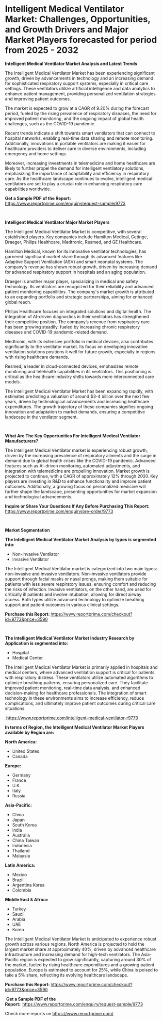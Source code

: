 <p><h1>Intelligent Medical Ventilator Market: Challenges, Opportunities, and Growth Drivers and Major Market Players forecasted for period from 2025 - 2032</h1></p><p><strong>Intelligent Medical Ventilator Market Analysis and Latest Trends</strong></p>
<p><p>The Intelligent Medical Ventilator Market has been experiencing significant growth, driven by advancements in technology and an increasing demand for sophisticated respiratory support systems, especially in critical care settings. These ventilators utilize artificial intelligence and data analytics to enhance patient management, providing personalized ventilation strategies and improving patient outcomes. </p><p>The market is expected to grow at a CAGR of 9.20% during the forecast period, fueled by the rising prevalence of respiratory diseases, the need for improved patient monitoring, and the ongoing impact of global health challenges, such as the COVID-19 pandemic. </p><p>Recent trends indicate a shift towards smart ventilators that can connect to hospital networks, enabling real-time data sharing and remote monitoring. Additionally, innovations in portable ventilators are making it easier for healthcare providers to deliver care in diverse environments, including emergency and home settings. </p><p>Moreover, increasing investments in telemedicine and home healthcare are likely to further propel the demand for intelligent ventilatory solutions, emphasizing the importance of adaptability and efficiency in respiratory care. As the healthcare landscape continues to evolve, intelligent medical ventilators are set to play a crucial role in enhancing respiratory care capabilities worldwide.</p></p>
<p><strong>Get a Sample PDF of the Report:&nbsp;</strong> <a href="https://www.reportprime.com/enquiry/request-sample/9773?utm_campaign=3271&utm_medium=2&utm_source=Github&utm_content=ia&utm_term=20032025&utm_id=intelligent-medical-ventilator">https://www.reportprime.com/enquiry/request-sample/9773</a></p>
<p>&nbsp;</p>
<p><strong>Intelligent Medical Ventilator Major Market Players</strong></p>
<p><p>The Intelligent Medical Ventilator Market is competitive, with several established players. Key companies include Hamilton Medical, Getinge, Draeger, Philips Healthcare, Medtronic, Resmed, and GE Healthcare. </p><p>Hamilton Medical, known for its innovative ventilator technologies, has garnered significant market share through its advanced features like Adaptive Support Ventilation (ASV) and smart neonatal systems. The company's revenue has shown robust growth, driven by increasing demand for advanced respiratory support in hospitals and an aging population. </p><p>Draeger is another major player, specializing in medical and safety technology. Its ventilators are recognized for their reliability and advanced patient monitoring capabilities. The company's market growth is attributed to an expanding portfolio and strategic partnerships, aiming for enhanced global reach. </p><p>Philips Healthcare focuses on integrated solutions and digital health. The integration of AI-driven diagnostics in their ventilators has strengthened their competitive position. The company’s revenue from respiratory care has been growing steadily, fueled by increasing chronic respiratory diseases and COVID-19 pandemic-related demand. </p><p>Medtronic, with its extensive portfolio in medical devices, also contributes significantly to the ventilator market. Its focus on developing innovative ventilation solutions positions it well for future growth, especially in regions with rising healthcare demands. </p><p>Resmed, a leader in cloud-connected devices, emphasizes remote monitoring and telehealth capabilities in its ventilators. This positioning is critical as the healthcare industry shifts towards more interconnected care models. </p><p>The Intelligent Medical Ventilator Market has been expanding rapidly, with estimates predicting a valuation of around $3-4 billion over the next few years, driven by technological advancements and increasing healthcare expenditures. The growth trajectory of these companies signifies ongoing innovation and adaptation to market demands, ensuring a competitive landscape in the ventilator segment.</p></p>
<p>&nbsp;</p>
<p><strong>What Are The Key Opportunities For Intelligent Medical Ventilator Manufacturers?</strong></p>
<p><p>The Intelligent Medical Ventilator market is experiencing robust growth, driven by the increasing prevalence of respiratory ailments and the surge in demand due to global health crises like the COVID-19 pandemic. Advanced features such as AI-driven monitoring, automated adjustments, and integration with telemedicine are propelling innovation. Market growth is projected to continue, with a CAGR of approximately 12% through 2030. Key players are investing in R&D to enhance functionality and improve patient outcomes. Additionally, a growing focus on personalized medicine will further shape the landscape, presenting opportunities for market expansion and technological advancements.</p></p>
<p><strong>Inquire or Share Your Questions If Any Before Purchasing This Report:</strong> <a href="https://www.reportprime.com/enquiry/pre-order/9773?utm_campaign=3271&utm_medium=2&utm_source=Github&utm_content=ia&utm_term=20032025&utm_id=intelligent-medical-ventilator">https://www.reportprime.com/enquiry/pre-order/9773</a></p>
<p>&nbsp;</p>
<p><strong>Market Segmentation</strong></p>
<p><strong>The Intelligent Medical Ventilator Market Analysis by types is segmented into:</strong></p>
<p><ul><li>Non-invasive Ventilator</li><li>Invasive Ventilator</li></ul></p>
<p><p>The Intelligent Medical Ventilator market is categorized into two main types: non-invasive and invasive ventilators. Non-invasive ventilators provide support through facial masks or nasal prongs, making them suitable for patients with less severe respiratory issues, ensuring comfort and reducing the risks of infection. Invasive ventilators, on the other hand, are used for critically ill patients and involve intubation, allowing for direct airway access. Both types utilize advanced technology to optimize breathing support and patient outcomes in various clinical settings.</p></p>
<p><strong>Purchase this Report:&nbsp;</strong><a href="https://www.reportprime.com/checkout?id=9773&price=3590&utm_campaign=3271&utm_medium=2&utm_source=Github&utm_content=ia&utm_term=20032025&utm_id=intelligent-medical-ventilator">https://www.reportprime.com/checkout?id=9773&price=3590</a></p>
<p>&nbsp;</p>
<p><strong>The Intelligent Medical Ventilator Market Industry Research by Application is segmented into:</strong></p>
<p><ul><li>Hospital</li><li>Medical Center</li></ul></p>
<p><p>The Intelligent Medical Ventilator Market is primarily applied in hospitals and medical centers, where advanced ventilation support is critical for patients with respiratory distress. These ventilators utilize automated algorithms to optimize breathing patterns, ensuring personalized care. They facilitate improved patient monitoring, real-time data analysis, and enhanced decision-making for healthcare professionals. The integration of smart technology in these environments aims to increase efficiency, reduce complications, and ultimately improve patient outcomes during critical care situations.</p></p>
<p><a href="https://www.reportprime.com/intelligent-medical-ventilator-r9773?utm_campaign=3271&utm_medium=2&utm_source=Github&utm_content=ia&utm_term=20032025&utm_id=intelligent-medical-ventilator">&nbsp;https://www.reportprime.com/intelligent-medical-ventilator-r9773</a></p>
<p><strong>In terms of Region, the Intelligent Medical Ventilator Market Players available by Region are:</strong></p>
<p>
    <p> <strong> North America: </strong>
        <ul>
            <li>United States</li>
            <li>Canada</li>
        </ul>
        </p> 
    <p> <strong> Europe: </strong>
        <ul>
            <li>Germany</li>
            <li>France</li>
            <li>U.K.</li>
            <li>Italy</li>
            <li>Russia</li>
        </ul>
        </p> 
    <p> <strong> Asia-Pacific: </strong>
        <ul>
            <li>China</li>
            <li>Japan</li>
            <li>South Korea</li>
            <li>India</li>
            <li>Australia</li>
            <li>China Taiwan</li>
            <li>Indonesia</li>
            <li>Thailand</li>
            <li>Malaysia</li>
        </ul>
        </p> 
    <p> <strong> Latin America: </strong>
        <ul>
            <li>Mexico</li>
            <li>Brazil</li>
            <li>Argentina Korea</li>
            <li>Colombia</li>
        </ul>
        </p> 
    <p> <strong> Middle East & Africa: </strong>
        <ul>
            <li>Turkey</li>
            <li>Saudi</li>
            <li>Arabia</li>
            <li>UAE</li>
            <li>Korea</li>
        </ul>
    </p>
    </p>
<p><p>The Intelligent Medical Ventilator Market is anticipated to experience robust growth across various regions. North America is projected to hold the largest market share at approximately 40%, driven by advanced healthcare infrastructure and increasing demand for high-tech ventilators. The Asia-Pacific region is expected to grow significantly, capturing around 30% of the market, fueled by rising healthcare expenditures and a growing patient population. Europe is estimated to account for 25%, while China is poised to take a 5% share, reflecting its evolving healthcare landscape.</p></p>
<p><strong>Purchase this Report: </strong><a href="https://www.reportprime.com/checkout?id=9773&price=3590&utm_campaign=3271&utm_medium=2&utm_source=Github&utm_content=ia&utm_term=20032025&utm_id=intelligent-medical-ventilator">https://www.reportprime.com/checkout?id=9773&price=3590</a></p>
<p>&nbsp;<strong>Get a Sample PDF of the Report:&nbsp;&nbsp;</strong><a href="https://www.reportprime.com/enquiry/request-sample/9773?utm_campaign=3271&utm_medium=2&utm_source=Github&utm_content=ia&utm_term=20032025&utm_id=intelligent-medical-ventilator">https://www.reportprime.com/enquiry/request-sample/9773</a></p>
<p><strong></strong></p>
<p>Check more reports on <a href="https://www.reportprime.com/?utm_campaign=3271&utm_medium=2&utm_source=Github&utm_content=ia&utm_term=20032025&utm_id=intelligent-medical-ventilator">https://www.reportprime.com/</a></p>